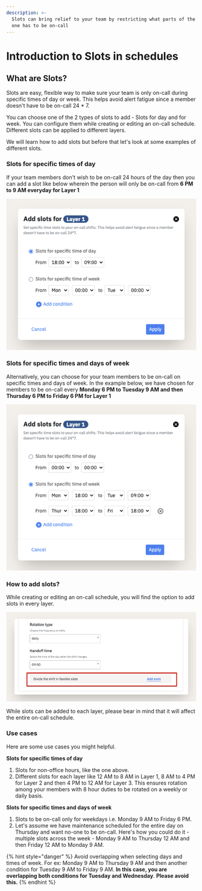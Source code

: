 ```yaml
---
description: >-
  Slots can bring relief to your team by restricting what parts of the day/week
  one has to be on-call
---
```


# Introduction to Slots in schedules

## What are Slots?

Slots are easy, flexible way to make sure your team is only on-call during specific times of day or week. This helps avoid alert fatigue since a member doesn't have to be on-call 24 \* 7. 

You can choose one of the 2 types of slots to add - Slots for day and for week. You can configure them while creating or editing an on-call schedule. Different slots can be applied to different layers.

We will learn how to add slots but before that let's look at some examples of different slots. 

### Slots for specific times of day

If your team members don't wish to be on-call 24 hours of the day then you can add a slot like below wherein the person will only be on-call from **6 PM to 9 AM everyday for Layer 1**

![On-call every from 6 PM to 9 AM](../.gitbook/assets/image.png)

### Slots for specific times and days of week

Alternatively, you can choose for your team members to be on-call on specific times and days of week. In the example below, we have chosen for members to be on-call every **Monday 6 PM to Tuesday 9 AM and then Thursday 6 PM to Friday 6 PM for Layer 1**

![On-call every Monday 6 PM to Tuesday 9 AM and then Thursday 6 PM to Friday 6 PM](../.gitbook/assets/image%20%2830%29.png)

### How to add slots?

While creating or editing an on-call schedule, you will find the option to add slots in every layer. 

![Add slots on each layer](../.gitbook/assets/image%20%2813%29.png)

While slots can be added to each layer, please bear in mind that it will affect the entire on-call schedule. 

### Use cases

Here are some use cases you might helpful. 

**Slots for specific times of day**

1. Slots for non-office hours, like the one above. 
2. Different slots for each layer like 12 AM to 8 AM in Layer 1, 8 AM to 4 PM for Layer 2 and then 4 PM to 12 AM for Layer 3. This ensures rotation among your members with 8 hour duties to be rotated on a weekly or daily basis.

**Slots for specific times and days of week**

1. Slots to be on-call only for weekdays i.e. Monday 9 AM to Friday 6 PM.
2. Let's assume we have maintenance scheduled for the entire day on Thursday and want no-one to be on-call. Here's how you could do it -  multiple slots across the week - Monday 9 AM to Thursday 12 AM and then Friday 12 AM to Monday 9 AM. 

{% hint style="danger" %}
Avoid overlapping when selecting days and times of week. For ex: Monday 9 AM to Thursday 9 AM and then another condition for Tuesday 9 AM to Friday 9 AM. **In this case, you are overlapping both conditions for Tuesday and Wednesday**. **Please avoid this.** 
{% endhint %}

